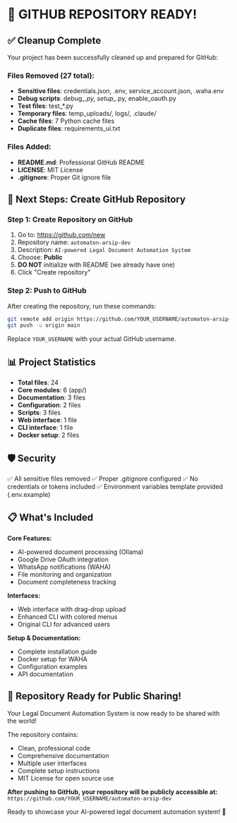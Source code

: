 # 🎉 GITHUB REPOSITORY READY!

## ✅ Cleanup Complete

Your project has been successfully cleaned up and prepared for GitHub:

### Files Removed (27 total):
- **Sensitive files**: credentials.json, .env, service_account.json, .waha.env
- **Debug scripts**: debug_*.py, setup_*.py, enable_oauth.py
- **Test files**: test_*.py
- **Temporary files**: temp_uploads/, logs/, .claude/
- **Cache files**: 7 Python cache files
- **Duplicate files**: requirements_ui.txt

### Files Added:
- **README.md**: Professional GitHub README
- **LICENSE**: MIT License
- **.gitignore**: Proper Git ignore file

## 🚀 Next Steps: Create GitHub Repository

### Step 1: Create Repository on GitHub
1. Go to: https://github.com/new
2. Repository name: `automaton-arsip-dev`
3. Description: `AI-powered Legal Document Automation System`
4. Choose: **Public**
5. **DO NOT** initialize with README (we already have one)
6. Click "Create repository"

### Step 2: Push to GitHub
After creating the repository, run these commands:

```bash
git remote add origin https://github.com/YOUR_USERNAME/automaton-arsip-dev.git
git push -u origin main
```

Replace `YOUR_USERNAME` with your actual GitHub username.

## 📊 Project Statistics

- **Total files**: 24
- **Core modules**: 6 (app/)
- **Documentation**: 3 files
- **Configuration**: 2 files
- **Scripts**: 3 files
- **Web interface**: 1 file
- **CLI interface**: 1 file
- **Docker setup**: 2 files

## 🛡️ Security

✅ All sensitive files removed
✅ Proper .gitignore configured
✅ No credentials or tokens included
✅ Environment variables template provided (.env.example)

## 📋 What's Included

**Core Features:**
- AI-powered document processing (Ollama)
- Google Drive OAuth integration
- WhatsApp notifications (WAHA)
- File monitoring and organization
- Document completeness tracking

**Interfaces:**
- Web interface with drag-drop upload
- Enhanced CLI with colored menus
- Original CLI for advanced users

**Setup & Documentation:**
- Complete installation guide
- Docker setup for WAHA
- Configuration examples
- API documentation

## 🎯 Repository Ready for Public Sharing!

Your Legal Document Automation System is now ready to be shared with the world!

The repository contains:
- Clean, professional code
- Comprehensive documentation
- Multiple user interfaces
- Complete setup instructions
- MIT License for open source use

**After pushing to GitHub, your repository will be publicly accessible at:**
`https://github.com/YOUR_USERNAME/automaton-arsip-dev`

Ready to showcase your AI-powered legal document automation system! 🚀